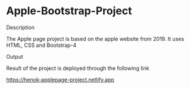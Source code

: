 # Apple-Bootstrap-Project

Description

The Apple page project is based on the apple website from 2019. 
It uses HTML, CSS and Bootstrap-4

Output

Result of the project is deployed through the following link

https://henok-applepage-project.netlify.app
